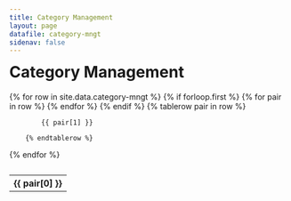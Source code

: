 ```yaml
---
title: Category Management
layout: page
datafile: category-mngt
sidenav: false
---
```


<h1 style="margin-top:7px;">Category Management</h1>
<div class="usa-table-container--scrollable">
<table class="usa-table">
<caption></caption>
  {% for row in site.data.category-mngt %}
    {% if forloop.first %}
    <tr>
      {% for pair in row %}
        <th class="row-color">{{ pair[0] }}</th>
      {% endfor %}
    </tr>
    {% endif %}
       {% tablerow pair in row %}
    
            {{ pair[1] }}
      
        {% endtablerow %}
     
  {% endfor %}
</table>
</div>
